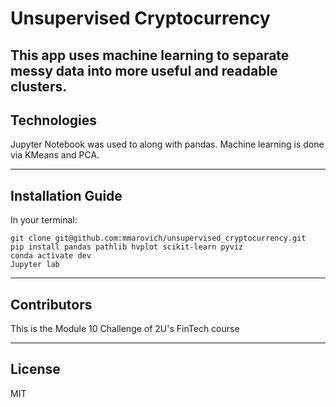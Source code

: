 # Unsupervised Cryptocurrency

This app uses machine learning to separate messy data into more useful and readable clusters.
---

## Technologies

Jupyter Notebook was used to along with pandas.  Machine learning is done via KMeans and PCA.

---

## Installation Guide

In your terminal:
```console
git clone git@github.com:mmarovich/unsupervised_cryptocurrency.git
pip install pandas pathlib hvplot scikit-learn pyviz
conda activate dev
Jupyter lab
```
---

## Contributors

This is the Module 10 Challenge of 2U's FinTech course

---

## License

MIT
